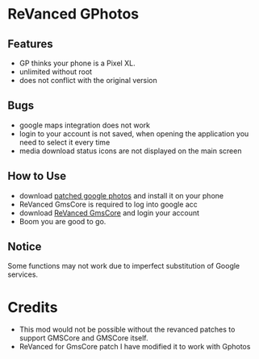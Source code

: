 # ReVanced GPhotos
## Features 
- GP thinks your phone is a Pixel XL.
- unlimited without root 
- does not conflict with the original version 
## Bugs
- google maps integration does not work 
- login to your account is not saved, when opening the application you need to select it every time 
- media download status icons are not displayed on the main screen 
## How to Use
- download [patched google photos](https://github.com/TheBizarreAbhishek/ReVanced-Gphotos/releases/download/v1.0/Photos_v6.89.0.645917732.49029606.apk) and install it on your phone
- ReVanced GmsCore is required to log into google acc 
- download [ReVanced GmsCore](https://github.com/ReVanced/GmsCore/releases) and login your account
- Boom you are good to go.
## Notice 
 Some functions may not work due to imperfect substitution of Google services. 

# Credits 
- This mod would not be possible without the revanced patches to support GMSCore and GMSCore itself. 
- ReVanced for GmsCore patch I have modified it to work with Gphotos
